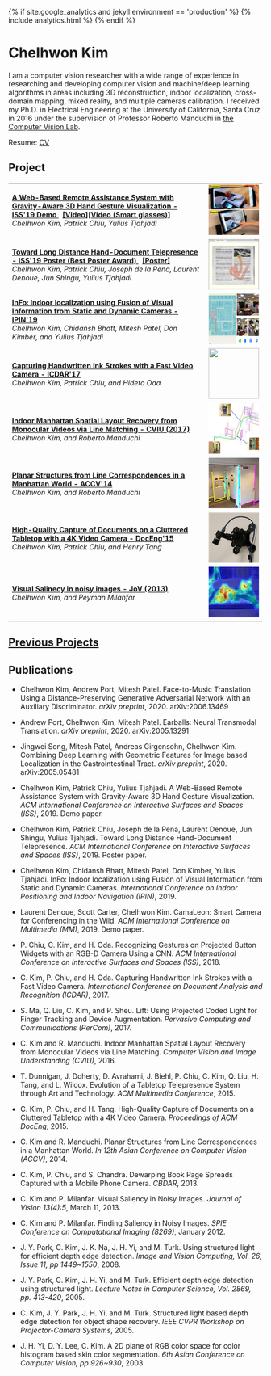 {% if site.google_analytics and jekyll.environment == 'production' %}
{% include analytics.html %}
{% endif %}

# Chelhwon Kim

I am a computer vision researcher with a wide range of experience in researching and developing computer vision and machine/deep learning algorithms in areas including 3D reconstruction, indoor localization, cross-domain mapping, mixed reality, and multiple cameras calibration. I received my Ph.D. in Electrical Engineering at the University of California, Santa Cruz in 2016 under the supervision of Professor Roberto Manduchi in <a href="https://vision.soe.ucsc.edu/">the Computer Vision Lab</a>. 

Resume: <a href="resume/CV.pdf"> CV </a> 

## Project 

<table>
  <tr>        
    <td>
      <b>
        <a href="https://www.fxpal.com/publications/a-web-based-remote-assistance-system-with-gravity-aware-3d-hand-gesture-visualization/">
        A Web-Based Remote Assistance System with Gravity-Aware 3D Hand Gesture Visualization - ISS'19 Demo
        </a>
        &nbsp;
        <a href="pictures/ISS2019/VideoDemo.mp4">[Video]</a><a href="pictures/ISS2019/Smart-Glass-English_no_audio.mp4">[Video (Smart glasses)]</a>
      </b> <br>
      <i>Chelhwon Kim, Patrick Chiu, Yulius Tjahjadi</i>
    </td>    
    <td align="right"> <img src="pictures/ISS2019/thumbnail.jpg" height="100" width="100"/> </td>
  </tr>
  <tr>        
    <td>
      <b>
        <a href="https://www.fxpal.com/publications/toward-long-distance-tabletop-hand-document-telepresence/">
        Toward Long Distance Hand-Document Telepresence - ISS'19 Poster (Best Poster Award)
        </a>
        &nbsp;
        <a href="pictures/ISS2019/poster_teleskele_ISS-19_v04.pdf">[Poster]</a>
      </b> <br>
      <i>Chelhwon Kim, Patrick Chiu, Joseph de la Pena, Laurent Denoue, Jun Shingu, Yulius Tjahjadi</i>
    </td>    
    <td align="right"> <img src="pictures/ISS2019/teleskele.jpg" height="100" width="100"/> </td>
  </tr>
    <tr>        
    <td>
      <b><a href="https://www.fxpal.com/publications/info-indoor-localization-using-fusion-of-visual-information-from-static-and-dynamic-cameras/">
        InFo: Indoor localization using Fusion of Visual Information from Static and Dynamic Cameras - IPIN'19
        </a>
      </b> <br>
      <i>Chelhwon Kim, Chidansh Bhatt, Mitesh Patel, Don Kimber, and Yulius Tjahjadi</i>
    </td>    
    <td align="right"> <img src="pictures/IPIN2019/img.png" height="100" width="100"/> </td>
  </tr>
  <tr>        
    <td>
      <b><a href="http://www.fxpal.com/publications/capturing-handwritten-ink-strokes-with-a-fast-video-camera.pdf">
        Capturing Handwritten Ink Strokes with a Fast Video Camera - ICDAR'17
        </a>
      </b> <br>
      <i>Chelhwon Kim, Patrick Chiu, and Hideto Oda</i>
    </td>    
    <td align="right"> <img src="pictures/ICDAR2017/result.gif" height="100" width="100"/> </td>
  </tr>
  <tr>        
    <td>
      <b><a href="https://vision.soe.ucsc.edu/node/374">
        Indoor Manhattan Spatial Layout Recovery from Monocular Videos via Line Matching - CVIU (2017)
        </a>
      </b> <br>
      <i>Chelhwon Kim, and Roberto Manduchi</i>
    </td>    
    <td align="right"> <img src="pictures/CVIU/img.png" /> </td>
  </tr>
  <tr>      
    <td>
      <b><a href="https://vision.soe.ucsc.edu/node/363">
        Planar Structures from Line Correspondences in a Manhattan World - ACCV'14
        </a>
      </b> <br>
      <i>Chelhwon Kim, and Roberto Manduchi</i>
    </td>    
    <td align="right"><img src="pictures/ACCV2014/img.png"/></td>
  </tr>
  <tr>      
    <td>
      <b><a href="http://www.fxpal.com/publications/high-quality-capture-of-documents-on-a-cluttered-tabletop-with-a-4k-video-camera/">
        High-Quality Capture of Documents on a Cluttered Tabletop with a 4K Video Camera - DocEng'15
        </a>
      </b> <br>
      <i>Chelhwon Kim, Patrick Chiu, and Henry Tang</i>
    </td>    
    <td align="right"><img src="pictures/DocEng2015/img.png"/></td>
  </tr>
  <tr>      
    <td>
      <b><a href="JoV2013/SaliencyDetection.html">
        Visual Salinecy in noisy images - JoV (2013)
        </a>
      </b> <br>
      <i>Chelhwon Kim, and Peyman Milanfar</i>
    </td>    
    <td align="right"><img src="pictures/JOV/Icon.gif" height="100" /></td>
  </tr>
  <!---
  <tr>      
    <td>
      <b><a href="http://citeseerx.ist.psu.edu/viewdoc/download?doi=10.1.1.485.8464&rep=rep1&type=pdf">
        Structured light based depth edge detection for object shape recovery - CVPR'05 Workshop
        </a>
      </b> <br>
      <i>Chelhwon Kim, Jiyoung Park, Juneho Yi, and Matthew Turk</i>
    </td>    
    <td align="right"><img src="pictures/CVPRW2005/img.png"/></td>
  </tr>
  --->
</table>

## <a href="previous_projects.html"> Previous Projects</a>


## Publications

* Chelhwon Kim, Andrew Port, Mitesh Patel. Face-to-Music Translation Using a Distance-Preserving Generative Adversarial Network with an Auxiliary Discriminator. *arXiv preprint*, 2020. arXiv:2006.13469

* Andrew Port, Chelhwon Kim, Mitesh Patel. Earballs: Neural Transmodal Translation. *arXiv preprint*, 2020. arXiv:2005.13291

* Jingwei Song, Mitesh Patel, Andreas Girgensohn, Chelhwon Kim. Combining Deep Learning with Geometric Features for Image based Localization in the Gastrointestinal Tract. *arXiv preprint*, 2020. arXiv:2005.05481

* Chelhwon Kim, Patrick Chiu, Yulius Tjahjadi. A Web-Based Remote Assistance System with Gravity-Aware 3D Hand Gesture Visualization. *ACM International Conference on Interactive Surfaces and Spaces (ISS)*, 2019. Demo paper.

* Chelhwon Kim, Patrick Chiu, Joseph de la Pena, Laurent Denoue, Jun Shingu, Yulius Tjahjadi. Toward Long Distance Hand-Document Telepresence. *ACM International Conference on Interactive Surfaces and Spaces (ISS)*, 2019. Poster paper.

* Chelhwon Kim, Chidansh Bhatt, Mitesh Patel, Don Kimber, Yulius Tjahjadi. InFo: Indoor localization using Fusion of Visual Information from Static and Dynamic Cameras. *International Conference on Indoor Positioning and Indoor Navigation (IPIN)*, 2019.

* Laurent Denoue, Scott Carter, Chelhwon Kim. CamaLeon: Smart Camera for Conferencing in the Wild. *ACM International Conference on Multimedia (MM)*, 2019. Demo paper.

* P. Chiu, C. Kim, and H. Oda. Recognizing Gestures on Projected Button Widgets with an RGB-D Camera Using a CNN. *ACM International Conference on Interactive Surfaces and Spaces (ISS)*, 2018.

* C. Kim, P. Chiu, and H. Oda. Capturing Handwritten Ink Strokes with a Fast Video Camera. *International Conference on Document Analysis and Recognition (ICDAR)*, 2017.

* S. Ma, Q. Liu, C. Kim, and P. Sheu. Lift: Using Projected Coded Light for Finger Tracking and Device Augmentation. *Pervasive Computing and Communications (PerCom)*, 2017.

* C. Kim and R. Manduchi. Indoor Manhattan Spatial Layout Recovery from Monocular Videos via Line Matching. *Computer Vision and Image Understanding (CVIU)*, 2016.

* T. Dunnigan, J. Doherty, D. Avrahami, J. Biehl, P. Chiu, C. Kim, Q. Liu, H. Tang, and L. Wilcox. Evolution of a Tabletop Telepresence System through Art and Technology. *ACM Multimedia Conference*, 2015.

* C. Kim, P. Chiu, and H. Tang. High-Quality Capture of Documents on a Cluttered Tabletop with a 4K Video Camera. *Proceedings of ACM DocEng*, 2015.

* C. Kim and R. Manduchi. Planar Structures from Line Correspondences in a Manhattan World. *In 12th Asian Conference on Computer Vision (ACCV)*, 2014.

* C. Kim, P. Chiu, and S. Chandra. Dewarping Book Page Spreads Captured with a Mobile Phone Camera. *CBDAR*, 2013.

* C. Kim and P. Milanfar. Visual Saliency in Noisy Images. *Journal of Vision 13(4):5*, March 11, 2013.

* C. Kim and P. Milanfar. Finding Saliency in Noisy Images. *SPIE Conference on Computational Imaging (8269)*, January 2012.

* J. Y. Park, C. Kim, J. K. Na, J. H. Yi, and M. Turk. Using structured light for efficient depth edge detection. *Image and Vision Computing, Vol. 26, Issue 11, pp 1449~1550*, 2008.

* J. Y. Park, C. Kim, J. H. Yi, and M. Turk. Efficient depth edge detection using structured light. *Lecture Notes in Computer Science, Vol. 2869, pp. 413-420*, 2005.

* C. Kim, J. Y. Park, J. H. Yi, and M. Turk. Structured light based depth edge detection for object shape recovery. *IEEE CVPR Workshop on Projector-Camera Systems*, 2005.

* J. H. Yi, D. Y. Lee, C. Kim. A 2D plane of RGB color space for color histogram based skin color segmentation. *6th Asian Conference on Computer Vision, pp 926~930*, 2003. 
